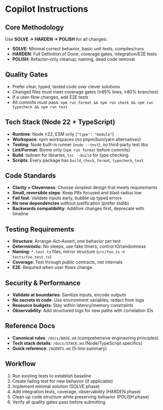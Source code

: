 # Copilot Instructions

## Core Methodology
Use **SOLVE → HARDEN → POLISH** for all changes:
- **SOLVE**: Minimal correct behavior, basic unit tests, compiles/runs
- **HARDEN**: Full Definition of Done, coverage gates, integration/E2E tests  
- **POLISH**: Refactor-only cleanup, naming, dead code removal

## Quality Gates
- Prefer clear, typed, tested code over clever solutions
- Changed files must meet coverage gates (≥85% lines, ≥80% branches)
- If a user-flow changes, add E2E tests
- All commits must pass: `npm run format && npm run check && npm run typecheck && npm run test`

## Tech Stack (Node 22 + TypeScript)
- **Runtime**: Node ≥22, ESM only (`"type": "module"`)
- **Workspace**: npm workspaces (no pnpm/bun/yarn alternatives)
- **Testing**: Node built-in runner (`node --test`), no third-party test libs
- **Lint/Format**: Biome only (`npm run format` before commits)
- **Build**: tsdown for libraries, `tsc --build` for type checking
- **Scripts**: Every package has `build`, `check`, `format`, `typecheck`, `test`

## Code Standards
- **Clarity > Cleverness**: Choose simplest design that meets requirements
- **Small, reversible steps**: Keep PRs focused and blast radius low
- **Fail fast**: Validate inputs early, bubble up typed errors
- **No new dependencies** without justification (prefer stdlib)
- **Backwards compatibility**: Additive changes first, deprecate with timeline

## Testing Requirements
- **Structure**: Arrange-Act-Assert, one behavior per test
- **Deterministic**: No sleeps, use fake timers, control IO/randomness
- **Naming**: `*.test.ts` files, mirror structure (`src/foo.ts` → `tests/foo.test.ts`)
- **Coverage**: Test through public contracts, not internals
- **E2E**: Required when user flows change

## Security & Performance
- **Validate at boundaries**: Sanitize inputs, encode outputs
- **No secrets in code**: Use environment variables, redact from logs
- **Resource budgets**: Stay within latency/memory constraints
- **Observability**: Add structured logs for new paths with correlation IDs

## Reference Docs
- **Canonical rules**: `/docs/BASE.md` (comprehensive engineering principles)
- **Tech stack details**: `/docs/STACK.md` (Node/TypeScript specifics)
- **Quick reference**: `/AGENTS.md` (5-line summary)

## Workflow
1. Run existing tests to establish baseline
2. Create failing test for new behavior (if applicable)
3. Implement minimal solution (SOLVE phase)
4. Add integration tests, coverage, observability (HARDEN phase)  
5. Clean up code structure while preserving behavior (POLISH phase)
6. Verify all quality gates pass before submitting